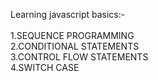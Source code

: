 Learning javascript basics:-<br>
<br>1.SEQUENCE PROGRAMMING
<br>2.CONDITIONAL STATEMENTS
<br>3.CONTROL FLOW STATEMENTS
<br>4.SWITCH CASE
